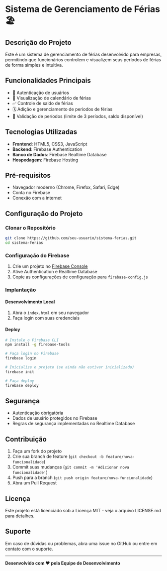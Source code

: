 # Sistema de Gerenciamento de Férias 🏖️

## Descrição do Projeto

Este é um sistema de gerenciamento de férias desenvolvido para empresas, permitindo que funcionários controlem e visualizem seus períodos de férias de forma simples e intuitiva.

## Funcionalidades Principais

- 🔐 Autenticação de usuários
- 📅 Visualização de calendário de férias
- ✅ Controle de saldo de férias
- 🗓️ Adição e gerenciamento de períodos de férias
- 🚫 Validação de períodos (limite de 3 períodos, saldo disponível)

## Tecnologias Utilizadas

- **Frontend**: HTML5, CSS3, JavaScript
- **Backend**: Firebase Authentication
- **Banco de Dados**: Firebase Realtime Database
- **Hospedagem**: Firebase Hosting

## Pré-requisitos

- Navegador moderno (Chrome, Firefox, Safari, Edge)
- Conta no Firebase
- Conexão com a internet

## Configuração do Projeto

### Clonar o Repositório

```bash
git clone https://github.com/seu-usuario/sistema-ferias.git
cd sistema-ferias
```

### Configuração do Firebase

1. Crie um projeto no [Firebase Console](https://console.firebase.google.com/)
2. Ative Authentication e Realtime Database
3. Copie as configurações de configuração para `firebase-config.js`

### Implantação

#### Desenvolvimento Local

1. Abra o `index.html` em seu navegador
2. Faça login com suas credenciais

#### Deploy

```bash
# Instale o Firebase CLI
npm install -g firebase-tools

# Faça login no Firebase
firebase login

# Inicialize o projeto (se ainda não estiver inicializado)
firebase init

# Faça deploy
firebase deploy
```

## Segurança

- Autenticação obrigatória
- Dados de usuário protegidos no Firebase
- Regras de segurança implementadas no Realtime Database

## Contribuição

1. Faça um fork do projeto
2. Crie sua branch de feature (`git checkout -b feature/nova-funcionalidade`)
3. Commit suas mudanças (`git commit -m 'Adicionar nova funcionalidade'`)
4. Push para a branch (`git push origin feature/nova-funcionalidade`)
5. Abra um Pull Request

## Licença

Este projeto está licenciado sob a Licença MIT - veja o arquivo LICENSE.md para detalhes.

## Suporte

Em caso de dúvidas ou problemas, abra uma issue no GitHub ou entre em contato com o suporte.

---

**Desenvolvido com ❤️ pela Equipe de Desenvolvimento**
